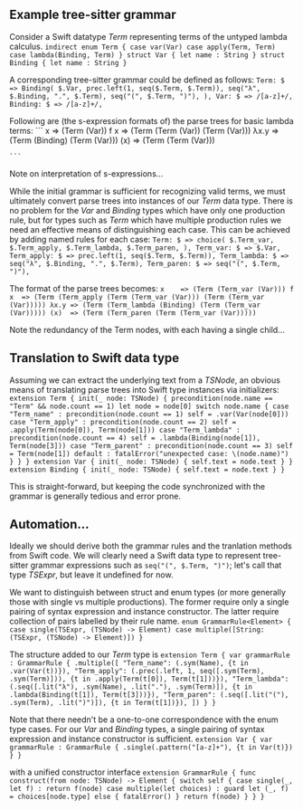 
## Example tree-sitter grammar 

Consider a Swift datatype *Term* representing terms of the untyped lambda calculus.
    ```
    indirect enum Term {
      case var(Var)
      case apply(Term, Term)
      case lambda(Binding, Term)
    }
    struct Var {
      let name : String
    }
    struct Binding {
      let name : String
    }
    ```

A corresponding tree-sitter grammar could be defined as follows:
    ```
    Term: $ => Binding(
      $.Var,
      prec.left(1, seq($.Term, $.Term)),
      seq("λ", $.Binding, ".", $.Term),
      seq("(", $.Term, ")"),
    ),
    Var: $ => /[a-z]+/,
    Binding: $ => /[a-z]+/,
    ```

Following are (the s-expression formats of) the parse trees for basic lambda terms:
    ```
    x    => (Term (Var))
    f x  => (Term (Term (Var)) (Term (Var)))
    λx.y => (Term (Binding) (Term (Var)))
    (x)  => (Term (Term (Var)))
 
    ```

Note on interpretation of s-expressions...

While the initial grammar is sufficient for recognizing valid terms, we must ultimately convert parse trees into instances of our *Term* data type.
There is no problem for the *Var* and *Binding* types which have only one production rule, 
but for types such as *Term* which have multiple production rules we need an effective means of distinguishing each case.
This can be achieved by adding named rules for each case:
    ```
    Term: $ => choice(
        $.Term_var,
        $.Term_apply,
        $.Term_lambda,
        $.Term_paren,
    ),
    Term_var: $ => $.Var,
    Term_apply: $ => prec.left(1, seq($.Term, $.Term)),
    Term_lambda: $ => seq("λ", $.Binding, ".", $.Term),
    Term_paren: $ => seq("(", $.Term, ")"),
    ```

The format of the parse trees becomes:
    ```
    x    => (Term (Term_var (Var)))
    f x  => (Term (Term_apply (Term (Term_var (Var))) (Term (Term_var (Var)))))
    λx.y => (Term (Term_lambda (Binding) (Term (Term_var (Var)))))
    (x)  => (Term (Term_paren (Term (Term_var (Var)))))
    ```

Note the redundancy of the Term nodes, with each having a single child...


## Translation to Swift data type

Assuming we can extract the underlying text from a *TSNode*, an obvious means of translating parse trees into Swift type instances via initializers:
    ```
    extension Term {
        init(_ node: TSNode) {
          precondition(node.name == "Term" && node.count == 1)
          let node = node[0]
          switch node.name {
            case "Term_name" :
              precondition(node.count == 1)
              self = .var(Var(node[0]))
            case "Term_apply" :
              precondition(node.count == 2)
              self = .apply(Term(node[0]), Term(node[1]))
            case "Term_lambda" :
              precondition(node.count == 4)
              self = .lambda(Binding(node[1]), Term(node[3]))
            case "Term_parent" :
              precondition(node.count == 3)
              self = Term(node[1])
            default :
              fatalError("unexpected case: \(node.name)")
          }
        }
    }
    extension Var {
        init(_ node: TSNode) { self.text = node.text }
    }
    extension Binding {
        init(_ node: TSNode) { self.text = node.text }
    }
    ```

This is straight-forward, but keeping the code synchronized with the grammar is generally tedious and error prone.


## Automation...

Ideally we should derive both the grammar rules and the tranlation methods from Swift code.
We will clearly need a Swift data type to represent tree-sitter grammar expressions such as `seq("(", $.Term, ")")`; 
let's call that type *TSExpr*, but leave it undefined for now.

We want to distinguish between struct and enum types (or more generally those with single vs multiple productions).
The former require only a single pairing of syntax expression and instance constructor.
The latter require collection of pairs labelled by their rule name.
    ```
    enum GrammarRule<Element> {
      case single(TSExpr, (TSNode) -> Element)
      case multiple([String: (TSExpr, (TSNode) -> Element)])
    }
    ```

The structure added to our *Term* type is 
    ```
    extension Term {
      var grammarRule : GrammarRule {
        .multiple([
          "Term_name": (.sym(Name), {t in .var(Var(t))}),
          "Term_apply": (.prec(.left, 1, seq([.sym(Term), .sym(Term)])), {t in .apply(Term(t[0]), Term(t[1]))}),
          "Term_lambda": (.seq([.lit("λ"), .sym(Name), .lit("."), .sym(Term)]), {t in .lambda(Binding(t[1]), Term(t[3]))}),
          "Term_paren": (.seq([.lit("("), .sym(Term), .lit(")")]), {t in Term(t[1])}),
        ])
      }
    }
    ```

Note that there needn't be a one-to-one correspondence with the enum type cases.
For our *Var* and *Binding* types, a single pairing of syntax expression and instance constructor is sufficient.
    ```
    extension Var {
      var grammarRule : GrammarRule {
        .single(.pattern("[a-z]+"), {t in Var(t)})
      }
    }
    ```

with a unified constructor interface
    ```
    extension GrammarRule {
      func construct(from node: TSNode) -> Element {
        switch self {
          case single(_, let f) :
            return f(node)
          case multiple(let choices) :
            guard let (_, f) = choices[node.type] else { fatalError() }
            return f(node)
        }
      }
    }
    ```
    
